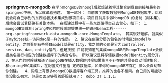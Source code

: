 **springmvc-mongodb**
    `在学习mongoDB的nosql后就想试着将其整合到我目前接触最多的spingmvc中来，所以就试着搭建。
    第一部分： 目前做了获取数据到MongoDB数据库中，后续我会将自己学到的东西或者技术集成到该项目中。项目目前并未做MongoDB
的复制（副本集），后续会尝试着搭建有关副本集。 在搭建过程中有一些东西值得自己去留心，如下：
    1、mongoDB集成到springMVC的时候采取提供统一的访问bean工程------org.springframework.data.mongodb.core.MongoTemplate。
其实很好理解，就类似于mybites统一访问dao是一样的性质。
    2、建议在创建分层的包名的时候区分model与entity，之前看到有些项目model就是entity，我之前的公司是分为controller、
service、dao、entity层的，但是按照 目前我知道的集成mongoDB的MongoTemplate会根据类名进行相应的创建数据库下的集合名称。
所以建议是将存储数据model和entity层分开。
    3、在入门的时候就知道了mongoDB在插入数据的时候如果集合不存在的时候会自动创建集合，和springMVC集成后，在配置文件里指
定的数据库，如果你的mongoDB不存在 那么会自动帮你创建。 
    4、网络上有很多mongoDB数据库客户端工具，推荐的也各不相同。自己用的可能功能没那么强大，但是页面足够看着舒服就用了：
Robo 3T 1.1.1。`